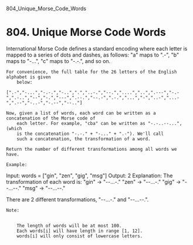 804_Unique_Morse_Code_Words
# 804. Unique Morse Code Words

International Morse Code defines a standard encoding where each letter is mapped to a series
        of dots and dashes, as follows: "a" maps to
        ".-", "b" maps to
        "-...", "c" maps to
        "-.-.", and so on.

    For convenience, the full table for the 26 letters of the English alphabet is given
        below:

    [".-","-...","-.-.","-..",".","..-.","--.","....","..",".---","-.-",".-..","--","-.","---",".--.","--.-",".-.","...","-","..-","...-",".--","-..-","-.--","--.."]

    Now, given a list of words, each word can be written as a concatenation of the Morse code of
        each letter. For example, "cba" can be written as "-.-..--...", (which
        is the concatenation "-.-." + "-..." + ".-"). We'll call
        such a concatenation, the transformation of a word.

    Return the number of different transformations among all words we have.

    Example:
Input: words = ["gin", "zen", "gig", "msg"]
Output: 2
Explanation: 
The transformation of each word is:
"gin" -> "--...-."
"zen" -> "--...-."
"gig" -> "--...--."
"msg" -> "--...--."

There are 2 different transformations, "--...-." and "--...--.".

    Note:

    
        The length of words will be at most 100.
        Each words[i] will have length in range [1, 12].
        words[i] will only consist of lowercase letters.